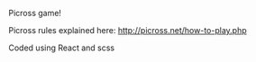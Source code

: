 Picross game!

Picross rules explained here: http://picross.net/how-to-play.php

Coded using React and scss
